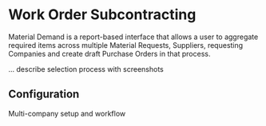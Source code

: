 # Work Order Subcontracting

Material Demand is a report-based interface that allows a user to aggregate required items across multiple Material Requests, Suppliers, requesting Companies and create draft Purchase Orders in that process.

... describe selection process with screenshots

## Configuration
Multi-company setup and workflow
